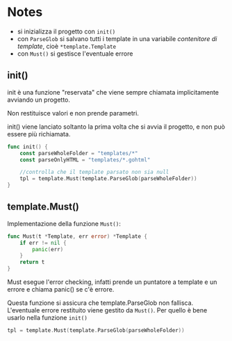 # Notes

- si inizializza il progetto con `init()`
- con `ParseGlob` si salvano tutti i template in una variabile *contenitore di template*, cioè `*template.Template`
- con `Must()` si gestisce l'eventuale errore

## init()

init è una funzione "reservata" che viene sempre chiamata implicitamente avviando un progetto.

Non restituisce valori e non prende parametri.

init() viene lanciato soltanto la prima volta che si avvia il progetto, e non può essere più richiamata.

```Go
func init() {
	const parseWholeFolder = "templates/*"
	const parseOnlyHTML = "templates/*.gohtml"

	//controlla che il template parsato non sia null
	tpl = template.Must(template.ParseGlob(parseWholeFolder))
}
```

## template.Must()

Implementazione della funzione `Must()`:

```Go
func Must(t *Template, err error) *Template {
	if err != nil {
		panic(err)
	}
	return t
}
```

Must esegue l'error checking, infatti prende un puntatore a template e un errore e chiama panic() se c'è errore.

Questa funzione si assicura che template.ParseGlob non fallisca. L'eventuale errore restituito viene gestito da `Must()`.
Per quello è bene usarlo nella funzione `init()`

```Go
tpl = template.Must(template.ParseGlob(parseWholeFolder))
```